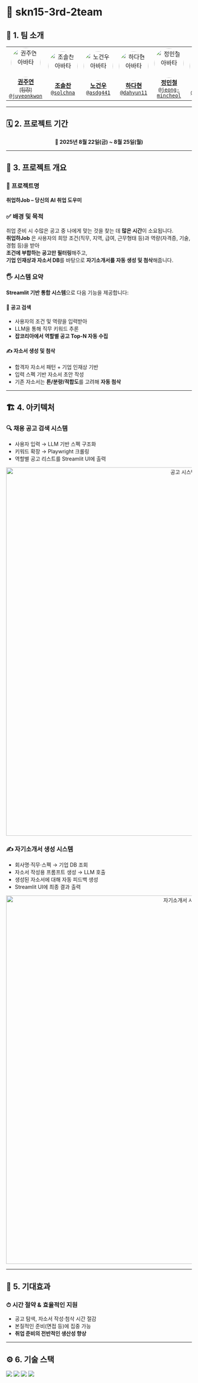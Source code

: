 # 🧠 skn15-3rd-2team

## 👥 1. 팀 소개

<table>
  <tr>
    <td align="center" width="150">
      <a href="https://github.com/juyeonkwon">
        <img src="https://github.com/juyeonkwon.png" width="80" style="border-radius:50%;" alt="권주연 아바타"/><br/>
        <strong>권주연</strong><br/><sub>[팀장]</sub><br/><code>@juyeonkwon</code><br/>
      </a>
    </td>
    <td align="center" width="150">
      <a href="https://github.com/solchna">
        <img src="https://github.com/solchna.png" width="80" style="border-radius:50%;" alt="조솔찬 아바타"/><br/>
        <strong>조솔찬</strong><br/><code>@solchna</code><br/>
      </a>
    </td>
    <td align="center" width="150">
      <a href="https://github.com/asdg441">
        <img src="https://github.com/asdg441.png" width="80" style="border-radius:50%;" alt="노건우 아바타"/><br/>
        <strong>노건우</strong><br/><code>@asdg441</code><br/>
      </a>
    </td>
    <td align="center" width="150">
      <a href="https://github.com/dahyun11">
        <img src="https://github.com/dahyun11.png" width="80" style="border-radius:50%;" alt="하다현 아바타"/><br/>
        <strong>하다현</strong><br/><code>@dahyun11</code><br/>
      </a>
    </td>
    <td align="center" width="150">
      <a href="https://github.com/jeong-mincheol">
        <img src="https://github.com/jeong-mincheol.png" width="80" style="border-radius:50%;" alt="정민철 아바타"/><br/>
        <strong>정민철</strong><br/><code>@jeong-mincheol</code><br/>
      </a>
    </td>
    <td align="center" width="150">
      <a href="https://github.com/AQUAQUA5">
        <img src="https://github.com/AQUAQUA5.png" width="80" style="border-radius:50%;" alt="오원장 아바타"/><br/>
        <strong>오원장</strong><br/><code>@AQUAQUA5</code><br/>
      </a>
    </td>
  </tr>
</table>

---

## 🗓️ 2. 프로젝트 기간

<div align="center">
  <strong>📅 2025년 8월 22일(금) ~ 8월 25일(월)</strong>
</div>

---

## 🧩 3. 프로젝트 개요

### 📕 프로젝트명
**취업하Job – 당신의 AI 취업 도우미**

### ✅ 배경 및 목적

취업 준비 시 수많은 공고 중 나에게 맞는 것을 찾는 데 **많은 시간**이 소요됩니다.  
**취업하Job** 은 사용자의 희망 조건(직무, 지역, 급여, 근무형태 등)과 역량(자격증, 기술, 경험 등)을 받아  
**조건에 부합하는 공고만 필터링**해주고,  
**기업 인재상과 자소서 DB**를 바탕으로 **자기소개서를 자동 생성 및 첨삭**해줍니다.

### 🖐️ 시스템 요약

**Streamlit 기반 통합 시스템**으로 다음 기능을 제공합니다:

#### 🔗 공고 검색
- 사용자의 조건 및 역량을 입력받아
- LLM을 통해 직무 키워드 추론
- **잡코리아에서 역할별 공고 Top-N 자동 수집**

#### ✍️ 자소서 생성 및 첨삭
- 합격자 자소서 패턴 + 기업 인재상 기반
- 입력 스펙 기반 자소서 초안 작성
- 기존 자소서는 **톤/분량/적합도**를 고려해 **자동 첨삭**

---

## 🏗️ 4. 아키텍처

### 🔍 채용 공고 검색 시스템

- 사용자 입력 → LLM 기반 스펙 구조화
- 키워드 확장 → Playwright 크롤링
- 역할별 공고 리스트를 Streamlit UI에 출력

<p align="center">
  <img src="https://github.com/user-attachments/assets/e7684509-47f6-40c0-80b5-6784a5559bd3" alt="공고 시스템 아키텍처" width="1000">
</p>

### ✍️ 자기소개서 생성 시스템

- 회사명·직무·스펙 → 기업 DB 조회
- 자소서 작성용 프롬프트 생성 → LLM 호출
- 생성된 자소서에 대해 자동 피드백 생성
- Streamlit UI에 최종 결과 출력

<p align="center">
  <img src="https://github.com/user-attachments/assets/251a6e96-69c1-49d2-9477-4962488901a8" alt="자기소개서 시스템 아키텍처" width="1000">
</p>

---

## 🎯 5. 기대효과

### ⏱ 시간 절약 & 효율적인 지원
- 공고 탐색, 자소서 작성·첨삭 시간 절감  
- 본질적인 준비(면접 등)에 집중 가능  
- **취업 준비의 전반적인 생산성 향상**

---

## ⚙️ 6. 기술 스택

<p>
  <img src="https://img.shields.io/badge/python-%233776AB.svg?&style=for-the-badge&logo=python&logoColor=white"/>
  <img src="https://img.shields.io/badge/postgresql-%23336791.svg?&style=for-the-badge&logo=postgresql&logoColor=white"/>
  <img src="https://img.shields.io/badge/openai-%23412991.svg?&style=for-the-badge&logo=openai&logoColor=white"/>
  <img src="https://img.shields.io/badge/pandas-%23150458.svg?&style=for-the-badge&logo=pandas&logoColor=white"/>
</p>

